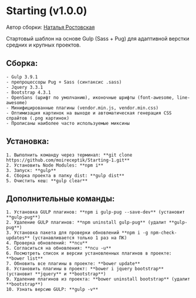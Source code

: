 # Starting (v1.0.0)
Автор сборки: [Наталья Ростовская](http://natfolio.ru)

Стартовый шаблон на основе Gulp (Sass + Pug) для адаптивной верстки средних и крупных проектов.

## Сборка:

	- Gulp 3.9.1
	- препроцессоры Pug + Sass (синтаксис .sass)
	- Jquery 3.3.1
	- Bootstrap 4.3.1
	- OpenSans (шрифт по умолчанию), иконочные шрифты (font-awesome, line-awesome)
	- Минифицированные плагины (vendor.min.js, vendor.min.css)
	- Оптимизация картинок на выходе и автоматическая генерация CSS спрайтов (.png картинок)
	- Прописаны наиболее часто используемые миксины

## Установка:

```
1. Выполнить команду через терминал: **git clone https://github.com/moireceptik/Starting-1.git**
2. Установить Node Modules: **npm i**
3. Запуск: **gulp**
4. Сборка проекта в папку dist: **gulp dist**
5. Очистить кеш: **gulp clear**
```

## Дополнительные команды:

```
1. Установка GULP плагинов: **npm i gulp-pug --save-dev** (установит **gulp-pug**)
2. Удаление GULP плагинов: **npm uninstall gulp-pug** (удалит **gulp-pug**)
3. Установка пакета для проверки обновлений **npm i -g npm-check-updates** (устанавливается только 1 раз на ПК)
4. Проверка обновлений: **ncu**
5. Согласиться на обновления: **ncu -u**
6. Посмотреть список и версии установленных плагинов в проекте: **bower list**
7. Обновить все плагины в проекте: **bower update**
8. Установить плагины в проект: **bower i jquery bootstrap** (установит **jquery** и **bootstrap**)
9. Удаление плагинов из проекта: **bower uninstall bootstrap** (удалит **bootstrap**)
10. Узнать версию GULP: **gulp -v**
```